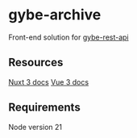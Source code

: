 # gybe-archive

Front-end solution for [gybe-rest-api](https://github.com/drenched-moth/gybe-rest-api)

## Resources
[Nuxt 3 docs](https://nuxt.com/docs/getting-started/introduction)
[Vue 3 docs](https://vuejs.org/guide/introduction.html)

## Requirements
Node version 21
